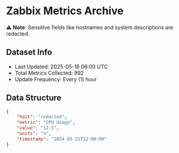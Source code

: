 # Zabbix Metrics Archive

⚠️ **Note**: Sensitive fields like hostnames and system descriptions are redacted.

## Dataset Info
- Last Updated: 2025-05-16 06:00 UTC
- Total Metrics Collected: 992
- Update Frequency: Every (1) hour

## Data Structure
```json
{
    "host": "redacted",
    "metric": "CPU Usage",
    "value": "12.5",
    "units": "%",
    "timestamp": "2024-05-21T12:00:00"
}
```

